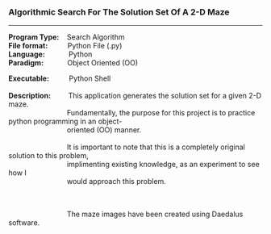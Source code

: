 <h3>Algorithmic Search For The Solution Set Of A 2-D Maze</h3>
<hr>
<b>Program Type:</b> &nbsp;&nbsp; Search Algorithm <br>
<b>File format:</b> &nbsp;&nbsp;&nbsp;&nbsp;&nbsp;&nbsp;&nbsp;&nbsp; Python File (.py) <br>
<b>Language:</b> &nbsp;&nbsp;&nbsp;&nbsp;&nbsp;&nbsp;&nbsp;&nbsp;&nbsp;&nbsp; Python <br>
<b>Paradigm:</b> &nbsp;&nbsp;&nbsp;&nbsp;&nbsp;&nbsp;&nbsp;&nbsp;&nbsp;&nbsp;&nbsp;Object Oriented (OO) <br>

<b>Executable:</b>&nbsp;&nbsp;&nbsp;&nbsp;&nbsp;&nbsp;&nbsp;&nbsp;&nbsp; Python Shell <br><br>
<b>Description: </b> &nbsp;&nbsp;&nbsp;&nbsp;&nbsp;&nbsp;&nbsp; This application generates the solution set for a given 2-D maze.  <br> &emsp;&emsp;&emsp;&emsp;&emsp;&emsp;&emsp;&emsp; Fundamentally, the purpose for this project is to practice python programming in an object-<br>&emsp;&emsp;&emsp;&emsp;&emsp;&emsp;&emsp;&emsp; oriented (OO) manner.<br><br> &emsp;&emsp;&emsp;&emsp;&emsp;&emsp;&emsp;&emsp; It is important to note that this is a completely original solution to this problem,<br>&emsp;&emsp;&emsp;&emsp;&emsp;&emsp;&emsp;&emsp; implimenting existing knowledge, as an experiment to see how I <br>&emsp;&emsp;&emsp;&emsp;&emsp;&emsp;&emsp;&emsp; would approach this problem.<br> &emsp;&emsp;&emsp;&emsp;&emsp;&emsp;&emsp;&emsp; <br><br>

&emsp;&emsp;&emsp;&emsp;&emsp;&emsp;&emsp;&emsp; The maze images have been created using Daedalus software.